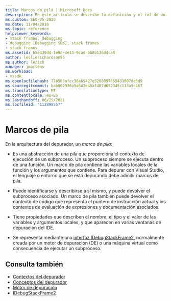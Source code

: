 ```yaml
---
title: Marcos de pila | Microsoft Docs
description: En este artículo se describe la definición y el rol de un marco de pila en la arquitectura del depurador Visual Studio.
ms.custom: SEO-VS-2020
ms.date: 11/04/2016
ms.topic: reference
helpviewer_keywords:
- stack frames, debugging
- debugging [Debugging SDK], stack frames
- stack frames
ms.assetid: b5e439d4-1e9d-4e13-9cad-bb8b136d4ca8
author: leslierichardson95
ms.author: lerich
manager: jmartens
ms.workload:
- vssdk
ms.openlocfilehash: 77b503afcc38ab9427e5268097655433007de5d9
ms.sourcegitcommit: bab002936a9a642e45af407d652345c113a9c467
ms.translationtype: MT
ms.contentlocale: es-ES
ms.lasthandoff: 06/25/2021
ms.locfileid: "112898557"
---
```

# <a name="stack-frames"></a>Marcos de pila
En la arquitectura del depurador, un *marco de pila*:

- Es una abstracción de una pila que proporciona el contexto de ejecución de un subproceso. Un subproceso siempre se ejecuta dentro de una función. Un marco de pila contiene las variables locales de la función y los argumentos que contiene. Para depurar con Visual Studio, el lenguaje o entorno que se está depurando debe admitir marcos de pila.

- Puede identificarse y describirse a sí mismo, y puede devolver el subproceso asociado. Un marco de pila también puede devolver el contexto de código que representa el puntero de instrucción actual y los contextos de evaluación de expresiones y documentación asociados.

- Tiene propiedades que describen el nombre, el tipo y el valor de las variables y argumentos locales, y que aparecen en varias ventanas de depuración del IDE.

- Se representa mediante una [interfaz IDebugStackFrame2,](../../extensibility/debugger/reference/idebugstackframe2.md) normalmente creada por un motor de depuración (DE) o una máquina virtual como consecuencia de ejecutar un subproceso.

## <a name="see-also"></a>Consulta también
- [Contextos del depurador](../../extensibility/debugger/debugger-contexts.md)
- [Conceptos del depurador](../../extensibility/debugger/debugger-concepts.md)
- [Motor de depuración](../../extensibility/debugger/debug-engine.md)
- [IDebugStackFrame2](../../extensibility/debugger/reference/idebugstackframe2.md)
